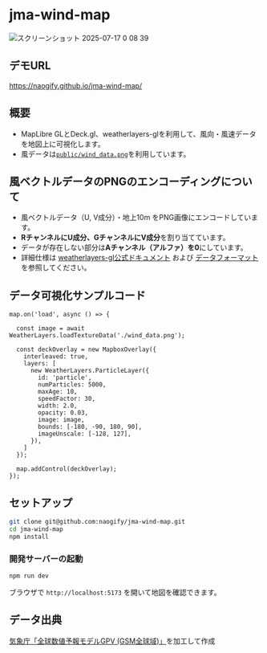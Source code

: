 # jma-wind-map

![スクリーンショット 2025-07-17 0 08 39](https://github.com/user-attachments/assets/119a35c9-32d8-4d9f-b60e-0d35f1cd5c0f)

## デモURL
https://naogify.github.io/jma-wind-map/

## 概要
- MapLibre GLとDeck.gl、weatherlayers-glを利用して、風向・風速データを地図上に可視化します。
- 風データは[`public/wind_data.png`](public/wind_data.png)を利用しています。

## 風ベクトルデータのPNGのエンコーディングについて
- 風ベクトルデータ（U, V成分）・地上10m をPNG画像にエンコードしています。
- **RチャンネルにU成分、GチャンネルにV成分**を割り当てています。
- データが存在しない部分は**Aチャンネル（アルファ）を0**にしています。
- 詳細仕様は [weatherlayers-gl公式ドキュメント](https://docs.weatherlayers.com/weatherlayers-gl/data-sources#supported-data-types) および [データフォーマット](https://docs.weatherlayers.com/weatherlayers-gl/data-sources#supported-data-formats) を参照してください。


## データ可視化サンプルコード

```
map.on('load', async () => {

  const image = await WeatherLayers.loadTextureData('./wind_data.png');

  const deckOverlay = new MapboxOverlay({
    interleaved: true,
    layers: [
      new WeatherLayers.ParticleLayer({
        id: 'particle',
        numParticles: 5000,
        maxAge: 10,
        speedFactor: 30,
        width: 2.0,
        opacity: 0.03,
        image: image,
        bounds: [-180, -90, 180, 90],
        imageUnscale: [-128, 127],
      }),
    ]
  });

  map.addControl(deckOverlay);
});
```

## セットアップ

```bash
git clone git@github.com:naogify/jma-wind-map.git
cd jma-wind-map
npm install
```

### 開発サーバーの起動
```bash
npm run dev
```

ブラウザで `http://localhost:5173` を開いて地図を確認できます。

## データ出典
[気象庁「全球数値予報モデルGPV (GSM全球域)」](https://www.data.jma.go.jp/developer/gpv_sample.html)を加工して作成
